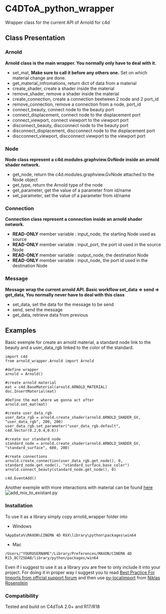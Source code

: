 # C4DToA_python_wrapper
Wrapper class for the current API of Arnold for c4d

## Class Presentation

### Arnold
**Arnold class is the main wrapper. You normally only have to deal with it.**
- set_mat, **Make sure to call it before any others one.** Set on which material change are done.
- get_material_infromations, return dict of data from a material
- create_shader, create a shader inside the material
- remove_shader, remove a shader inside the material
- create_connection, create a connection beetween 2 node and 2 port_id
- remove_connection, remove a connection from a node, port_id
- connect_beauty, connect node to the beauty port
- connect_displacement, connect node to the displacement port
- connect_viewport, connect viewport to the viewport port
- disconnect_beauty, discconnect node to the beauty port
- disconnect_displacement, discconnect node to the displacement port
- discconnect_viewport, discconnect viewport to the viewport port

### Node
**Node class represent a c4d.modules.graphview.GvNode inside an arnold shader network.**
- get_node, return the c4d.modules.graphview.GvNode attached to the Node object
- get_type, return the Arnold type of the node
- get_parameter, get the value of a parameter from id/name
- set_parameter, set the value of a parameter from id/name

### Connection
**Connection class represent a connection inside an arnold shader network.**
- **READ-ONLY** member variable : input_node, the starting Node used as source
- **READ-ONLY** member variable : input_port, the port id used in the source Node
- **READ-ONLY** member variable : output_node, the destination Node
- **READ-ONLY** member variable : input_node, the port id used in the destination Node

### Message
**Message wrap the current arnold API. Basic workflow set_data => send => get_data, You normally never have to deal with this class**
- set_data, set the data for the message to be send
- send, send the message
- get_data, retrieve data from previous

## Examples
Basic exemple for create an arnold material, a standard node link to the beauty and a user_data_rgb linked to the color of the standard.
```
import c4d
from arnold_wrapper.Arnold import Arnold

#define wrapper
arnold = Arnold()

#create arnold material
mat = c4d.BaseMaterial(arnold.ARNOLD_MATERIAL)
doc.InsertMaterial(mat)

#Define the mat where we gonna act after
arnold.set_mat(mat)

#create user_data_rgb
user_data_rgb = arnold.create_shader(arnold.ARNOLD_SHADER_GV, "user_data_rgb", 200, 200)
user_data_rgb.set_parameter("user_data_rgb.default", c4d.Vector(0.2,0.4,0.6))

#create our standard node
standard_node = arnold.create_shader(arnold.ARNOLD_SHADER_GV, "standard_surface", 600, 200)

#create connections
arnold.create_connection(user_data_rgb.get_node(), 0, standard_node.get_node(), "standard_surface.base_color")
arnold.connect_beauty(standard_node.get_node(), 0)

c4d.EventAdd()
```
Another exemple with more interactions with material can be found [here](https://github.com/gr4ph0s/C4DToA_python_wrapper/blob/master/exemple/add_mix_to_existant.py)
![add_mix_to_existant.py](https://img11.hostingpics.net/pics/115490beforeafter.jpg)


### Installation

To use it as a library simply copy arnold_wrapper folder into
- Windows
```
%AppData%\MAXON\CINEMA 4D RXX\library\python\packages\win64
```
- Mac
```
/Users/"YOURUSERNAME"/Library/Preferences/MAXON/CINEMA 4D R15_8C725DAB/library/python/packages/win64
```

Even if I suggest to use it as a library you are free to only include it into your project. For doing it in proper way I suggest you to read [Best Practice For Imports from official support forum](http://www.plugincafe.com/forum/forum_posts.asp?TID=10727)
and then use [py-localimport](https://gist.github.com/NiklasRosenstein/f5690d8f36bbdc8e5556) from [Niklas Rosenstein](https://github.com/NiklasRosenstein)

### Compatibility
Tested and build on C4dToA 2.0+ and R17/R18

